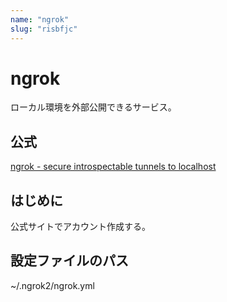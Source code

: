 ```yaml
---
name: "ngrok"
slug: "risbfjc"
---
```


# ngrok

ローカル環境を外部公開できるサービス。

## 公式

[ngrok - secure introspectable tunnels to localhost](https://ngrok.com/)


## はじめに

公式サイトでアカウント作成する。


## 設定ファイルのパス

~/.ngrok2/ngrok.yml